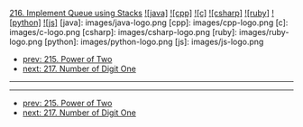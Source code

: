 [216. Implement Queue using Stacks](https://leetcode.com/problems/implement-queue-using-stacks/)
[![java]](https://github.com/leetcode-study-group/leetcode-java-solutions/blob/master/216-implement-queue-using-stacks.md)
[![cpp]](https://github.com/leetcode-study-group/leetcode-cpp-solutions/blob/master/216-implement-queue-using-stacks.md)
[![c]](https://github.com/leetcode-study-group/leetcode-c-solutions/blob/master/216-implement-queue-using-stacks.md)
[![csharp]](https://github.com/leetcode-study-group/leetcode-csharp-solutions/blob/master/216-implement-queue-using-stacks.md)
[![ruby]](https://github.com/leetcode-study-group/leetcode-ruby-solutions/blob/master/216-implement-queue-using-stacks.md)
[![python]](https://github.com/leetcode-study-group/leetcode-python-solutions/blob/master/216-implement-queue-using-stacks.md)
[![js]](https://github.com/leetcode-study-group/leetcode-js-solutions/blob/master/216-implement-queue-using-stacks.md)
[java]: images/java-logo.png
[cpp]: images/cpp-logo.png
[c]: images/c-logo.png
[csharp]: images/csharp-logo.png
[ruby]: images/ruby-logo.png
[python]: images/python-logo.png
[js]: images/js-logo.png

- [prev: 215. Power of Two](215-power-of-two.md)
- [next: 217. Number of Digit One](217-number-of-digit-one.md)

---


---

- [prev: 215. Power of Two](215-power-of-two.md)
- [next: 217. Number of Digit One](217-number-of-digit-one.md)
